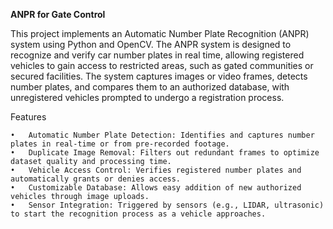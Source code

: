 **ANPR for Gate Control**

This project implements an Automatic Number Plate Recognition (ANPR) system using Python and OpenCV. The ANPR system is designed to recognize and verify car number plates in real time, allowing registered vehicles to gain access to restricted areas, such as gated communities or secured facilities. The system captures images or video frames, detects number plates, and compares them to an authorized database, with unregistered vehicles prompted to undergo a registration process.

Features

	•	Automatic Number Plate Detection: Identifies and captures number plates in real-time or from pre-recorded footage.
	•	Duplicate Image Removal: Filters out redundant frames to optimize dataset quality and processing time.
	•	Vehicle Access Control: Verifies registered number plates and automatically grants or denies access.
	•	Customizable Database: Allows easy addition of new authorized vehicles through image uploads.
	•	Sensor Integration: Triggered by sensors (e.g., LIDAR, ultrasonic) to start the recognition process as a vehicle approaches.
